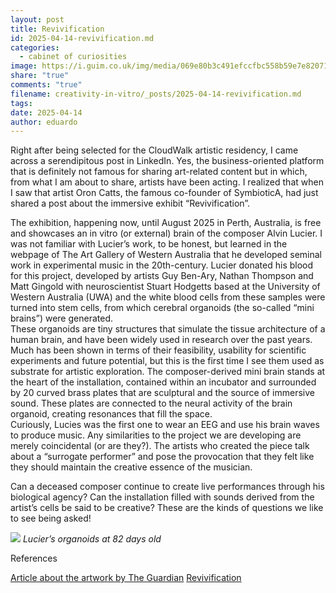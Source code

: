 ```yaml
---
layout: post
title: Revivification
id: 2025-04-14-revivification.md
categories:
  - cabinet of curiosities
image: https://i.guim.co.uk/img/media/069e80b3c491efccfbc558b59e7e8207118cb610/0_439_1692_1015/master/1692.jpg?width=880&dpr=1&s=none&crop=none
share: "true"
comments: "true"
filename: creativity-in-vitro/_posts/2025-04-14-revivification.md
tags: 
date: 2025-04-14
author: eduardo
---
```



Right after being selected for the CloudWalk artistic residency, I came across a serendipitous post in LinkedIn. Yes, the business-oriented platform that is definitely not famous for sharing art-related content but in which, from what I am about to share, artists have been acting. I realized that when I saw that artist Oron Catts, the famous co-founder of SymbioticA, had just shared a post about the immersive exhibit “Revivification”. 

The exhibition, happening now, until August 2025 in Perth, Australia, is free and showcases an in vitro (or external) brain of the composer Alvin Lucier. I was not familiar with Lucier’s work, to be honest, but learned in the webpage of The Art Gallery of Western Australia that he developed seminal work in experimental music in the 20th-century. Lucier donated his blood for this project, developed by artists Guy Ben-Ary, Nathan Thompson and Matt Gingold with neuroscientist Stuart Hodgetts based at the University of Western Australia (UWA) and the white blood cells from these samples were turned into stem cells, from which cerebral organoids (the so-called “mini brains”) were generated.  
These organoids are tiny structures that simulate the tissue architecture of a human brain, and have been widely used in research over the past years. Much has been shown in terms of their feasibility, usability for scientific experiments and future potential, but this is the first time I see them used as substrate for artistic exploration. The composer-derived mini brain stands at the heart of the installation, contained within an incubator and surrounded by 20 curved brass plates that are sculptural and the source of immersive sound. These plates are connected to the neural activity of the brain organoid, creating resonances that fill the space.  
Curiously, Lucies was the first one to wear an EEG and use his brain waves to produce music. Any similarities to the project we are developing are merely coincidental (or are they?). The artists who created the piece talk about a “surrogate performer” and pose the provocation that they felt like they should maintain the creative essence of the musician. 

Can a deceased composer continue to create live performances through his biological agency? Can the installation filled with sounds derived from the artist’s cells be said to be creative? These are the kinds of questions we like to see being asked!

![](https://i.guim.co.uk/img/media/069e80b3c491efccfbc558b59e7e8207118cb610/0_439_1692_1015/master/1692.jpg?width=880&dpr=1&s=none&crop=none)
*Lucier’s organoids at 82 days old* 

References

[Article about the artwork by The Guardian](https://www.theguardian.com/artanddesign/2025/apr/09/alvin-lucier-dead-composer-making-music-ai-artificial-intelligence-brain)
[Revivification](https://artgallery.wa.gov.au/whats-on/exhibitions/revivification/)
